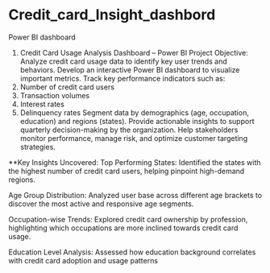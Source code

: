 # Credit_card_Insight_dashbord
Power BI dashboard 
1. Credit Card Usage Analysis Dashboard – Power BI
Project Objective:
Analyze credit card usage data to identify key user trends and behaviors.
Develop an interactive Power BI dashboard to visualize important metrics.
Track key performance indicators such as:
1. Number of credit card users
2. Transaction volumes
3. Interest rates
4. Delinquency rates
Segment data by demographics (age, occupation, education) and regions (states).
Provide actionable insights to support quarterly decision-making by the organization.
Help stakeholders monitor performance, manage risk, and optimize customer targeting strategies.

**Key Insights Uncovered:
Top Performing States: Identified the states with the highest number of credit card users, helping pinpoint high-demand regions.

Age Group Distribution: Analyzed user base across different age brackets to discover the most active and responsive age segments.

Occupation-wise Trends: Explored credit card ownership by profession, highlighting which occupations are more inclined towards credit card usage.

Education Level Analysis: Assessed how education background correlates with credit card adoption and usage patterns
